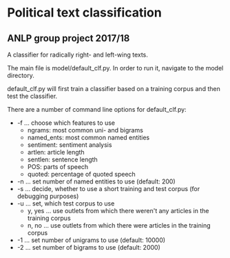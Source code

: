 # Political text classification

## ANLP group project 2017/18

A classifier for radically right- and left-wing texts.

The main file is model/default_clf.py. In order to run it, navigate to the model directory.

default_clf.py will first train a classifier based on a training corpus and then test the classifier.

There are a number of command line options for default_clf.py:
* -f ... choose which features to use
  * ngrams: most common uni- and bigrams
  * named_ents: most common named entities
  * sentiment: sentiment analysis
  * artlen: article length
  * sentlen: sentence length
  * POS: parts of speech
  * quoted: percentage of quoted speech
* -n ... set number of named entities to use (default: 200)
* -s ... decide, whether to use a short training and test corpus (for debugging purposes)
* -u ... set, which test corpus to use
  * y, yes ... use outlets from which there weren't any articles in the training corpus
  * n, no ... use outlets from which there were articles in the training corpus
* -1 ... set number of unigrams to use (default: 10000)
* -2 ... set number of bigrams to use (default: 2000)